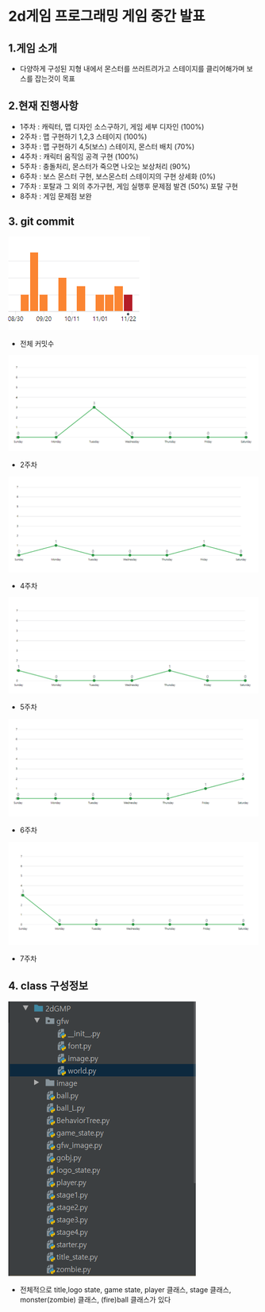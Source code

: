 # 2d게임 프로그래밍 게임 중간 발표
  
## 1.게임 소개
   - 다양하게 구성된 지형 내에서 몬스터를 쓰러트려가고 스테이지를 클리어해가며 보스를 잡는것이 목표   



## 2.현재 진행사항
   - 1주차 : 캐릭터, 맵 디자인 소스구하기, 게임 세부 디자인 (100%)
   - 2주차 : 맵 구현하기 1,2,3 스테이지 (100%)
   - 3주차 : 맵 구현하기 4,5(보스) 스테이지, 몬스터 배치 (70%)
   - 4주차 : 캐릭터 움직임 공격 구현 (100%)
   - 5주차 : 충돌처리, 몬스터가 죽으면 나오는 보상처리 (90%)
   - 6주차 : 보스 몬스터 구현, 보스몬스터 스테이지의 구현 상세화 (0%)
   - 7주차 : 포탈과 그 외의 추가구현, 게임 실행후 문제점 발견 (50%) 포탈 구현
   - 8주차 : 게임 문제점 보완 
   
   
   
## 3. git commit 
![1](https://github.com/tjun1008/2dgame/blob/master/%EC%88%98%EC%97%85%EB%82%B4%EC%9A%A9/image/2d%20%EC%BB%A4%EB%B0%8B.PNG?raw=true)
   - 전체 커밋수   
   
![2](https://github.com/tjun1008/2dgame/blob/master/%EC%88%98%EC%97%85%EB%82%B4%EC%9A%A9/image/2%EC%A3%BC%EC%B0%A8.PNG?raw=true)
   - 2주차
   
![3](https://github.com/tjun1008/2dgame/blob/master/%EC%88%98%EC%97%85%EB%82%B4%EC%9A%A9/image/4%EC%A3%BC%EC%B0%A8.PNG?raw=true)
   - 4주차 
   
![4](https://github.com/tjun1008/2dgame/blob/master/%EC%88%98%EC%97%85%EB%82%B4%EC%9A%A9/image/5%EC%A3%BC%EC%B0%A8.PNG?raw=true)
   - 5주차
   
![5](https://github.com/tjun1008/2dgame/blob/master/%EC%88%98%EC%97%85%EB%82%B4%EC%9A%A9/image/6%EC%A3%BC%EC%B0%A8.PNG?raw=true)
   - 6주차 
   
![6](https://github.com/tjun1008/2dgame/blob/master/%EC%88%98%EC%97%85%EB%82%B4%EC%9A%A9/image/7%EC%A3%BC%EC%B0%A8.PNG?raw=true)
   - 7주차 
   
   
## 4. class 구성정보

![7](https://github.com/tjun1008/2dgame/blob/master/%EC%88%98%EC%97%85%EB%82%B4%EC%9A%A9/image/2d%20%ED%81%B4%EB%9E%98%EC%8A%A4.PNG?raw=true)
   - 전체적으로 title,logo state, game state, player 클래스, stage 클래스, monster(zombie) 클래스, (fire)ball 클래스가 있다
   
   

   
   
